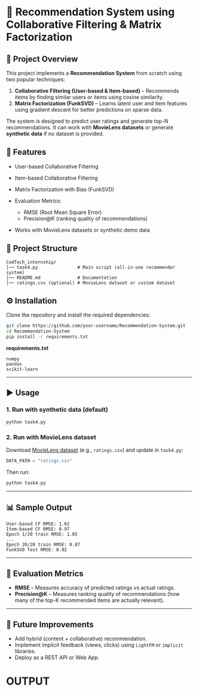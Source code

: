 # 📌 Recommendation System using Collaborative Filtering & Matrix Factorization
## 📖 Project Overview

This project implements a **Recommendation System** from scratch using two popular techniques:

1. **Collaborative Filtering (User-based & Item-based)** – Recommends items by finding similar users or items using cosine similarity.
2. **Matrix Factorization (FunkSVD)** – Learns latent user and item features using gradient descent for better predictions on sparse data.

The system is designed to predict user ratings and generate top-N recommendations. It can work with **MovieLens datasets** or generate **synthetic data** if no dataset is provided.

## 🚀 Features

* User-based Collaborative Filtering
* Item-based Collaborative Filtering
* Matrix Factorization with Bias (FunkSVD)
* Evaluation Metrics:

  * RMSE (Root Mean Square Error)
  * Precision@K (ranking quality of recommendations)
* Works with MovieLens datasets or synthetic demo data

## 📂 Project Structure

```
CodTech_internship/
│── task4.py               # Main script (all-in-one recommender system)
│── README.md              # Documentation
│── ratings.csv (optional) # MovieLens dataset or custom dataset
```

## ⚙️ Installation

Clone the repository and install the required dependencies:

```bash
git clone https://github.com/your-username/Recommendation-System.git
cd Recommendation-System
pip install -r requirements.txt
```

**requirements.txt**

```
numpy
pandas
scikit-learn
```

---

## ▶️ Usage

### 1. Run with synthetic data (default)

```bash
python task4.py
```

### 2. Run with MovieLens dataset

Download [MovieLens dataset](https://grouplens.org/datasets/movielens/) (e.g., `ratings.csv`) and update in `task4.py`:

```python
DATA_PATH = "ratings.csv"
```

Then run:

```bash
python task4.py
```

---

## 📊 Sample Output

```
User-based CF RMSE: 1.02
Item-based CF RMSE: 0.97
Epoch 1/20 train RMSE: 1.05
...
Epoch 20/20 train RMSE: 0.87
FunkSVD Test RMSE: 0.92
```

---

## 📌 Evaluation Metrics

* **RMSE** – Measures accuracy of predicted ratings vs actual ratings.
* **Precision@K** – Measures ranking quality of recommendations (how many of the top-K recommended items are actually relevant).

---

## 🌟 Future Improvements

* Add hybrid (content + collaborative) recommendation.
* Implement implicit feedback (views, clicks) using `LightFM` or `implicit` libraries.
* Deploy as a REST API or Web App.

# OUTPUT

